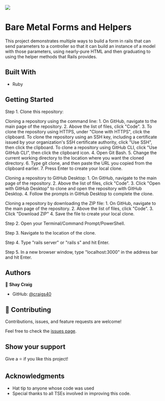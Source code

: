 ![](https://img.shields.io/badge/Microverse-blueviolet)

# Bare Metal Forms and Helpers


This project demonstrates multiple ways to build a form in rails that can send parameters to a controller so that it can build an instance of a model with those parameters, using nearly-pure HTML and then graduating to using the helper methods that Rails provides.

## Built With

- Ruby

## Getting Started
Step 1. Clone this repository:

  Cloning a repository using the command line:
    1. On GitHub, navigate to the main page of the repository.
    2. Above the list of files, click "Code".
    3. To clone the repository using HTTPS, under "Clone with HTTPS", click the clipboard. To clone the repository using an SSH key, including a certificate issued by your organization's SSH certificate authority, click "Use SSH", then click the clipboard. To clone a repository using GitHub CLI, click "Use GitHub CLI", then click the clipboard icon.
    4. Open Git Bash.
    5. Change the current working directory to the location where you want the cloned directory.
    6. Type git clone, and then paste the URL you copied from the clipboard earlier.
    7. Press Enter to create your local clone.

  Cloning a repository to GitHub Desktop:
    1. On GitHub, navigate to the main page of the repository.
    2. Above the list of files, click "Code".
    3. Click "Open with GitHub Desktop" to clone and open the repository with GitHub Desktop.
    4. Follow the prompts in GitHub Desktop to complete the clone.

  Cloning a repository by downloading the ZIP file:
    1. On GitHub, navigate to the main page of the repository.
    2. Above the list of files, click "Code".
    3. Click "Download ZIP"
    4. Save the file to create your local clone.

Step 2. Open your Terminal/Command Prompt/PowerShell.

Step 3. Navigate to the location of the clone.

Step 4. Type "rails server" or "rails s" and hit Enter.

Step 5. In a new browser window, type "localhost:3000" in the address bar and hit Enter.

## Authors

👤 **Shay Craig**

- GitHub: [@craigs40](https://github.com/craigs40)

## 🤝 Contributing

Contributions, issues, and feature requests are welcome!

Feel free to check the [issues page](https://github.com/craigs40/Forms/issues).

## Show your support

Give a ⭐️ if you like this project!

## Acknowledgments

- Hat tip to anyone whose code was used
- Special thanks to all TSEs involved in improving this code.
